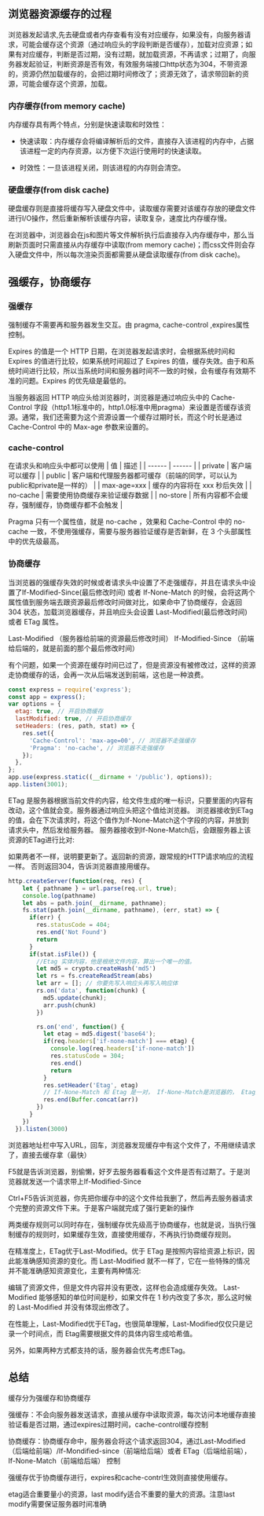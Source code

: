 ## 浏览器资源缓存的过程


 浏览器发起请求,先去硬盘或者内存查看有没有对应缓存，如果没有，向服务器请求，可能会缓存这个资源（通过响应头的字段判断是否缓存），加载对应资源；如果有对应缓存，判断是否过期，没有过期，就加载资源，不再请求；过期了，向服务器发起验证，判断资源是否有效，有效服务端接口http状态为304，不带资源的，资源仍然加载缓存的，会把过期时间修改了；资源无效了，请求带回新的资源，可能会缓存这个资源，加载。


### 内存缓存(from memory cache)
内存缓存具有两个特点，分别是快速读取和时效性：

- 快速读取：内存缓存会将编译解析后的文件，直接存入该进程的内存中，占据该进程一定的内存资源，以方便下次运行使用时的快速读取。

- 时效性：一旦该进程关闭，则该进程的内存则会清空。

### 硬盘缓存(from disk cache)
硬盘缓存则是直接将缓存写入硬盘文件中，读取缓存需要对该缓存存放的硬盘文件进行I/O操作，然后重新解析该缓存内容，读取复杂，速度比内存缓存慢。

在浏览器中，浏览器会在js和图片等文件解析执行后直接存入内存缓存中，那么当刷新页面时只需直接从内存缓存中读取(from memory cache)；而css文件则会存入硬盘文件中，所以每次渲染页面都需要从硬盘读取缓存(from disk cache)。


## 强缓存，协商缓存

### 强缓存
强制缓存不需要再和服务器发生交互。由 pragma, cache-control ,expires属性控制。

Expires 的值是一个 HTTP 日期，在浏览器发起请求时，会根据系统时间和 Expires 的值进行比较，如果系统时间超过了 Expires 的值，缓存失效。由于和系统时间进行比较，所以当系统时间和服务器时间不一致的时候，会有缓存有效期不准的问题。Expires 的优先级是最低的。



当服务器返回 HTTP 响应头给浏览器时，浏览器是通过响应头中的 Cache-Control 字段（http1.1标准中的，http1.0标准中用pragma）来设置是否缓存该资源。通常，我们还需要为这个资源设置一个缓存过期时长，而这个时长是通过 Cache-Control 中的 Max-age 参数来设置的。

### cache-control
在请求头和响应头中都可以使用
| 值 | 描述 |
| ------ | ------ |
| private | 客户端可以缓存 |
| public | 客户端和代理服务器都可缓存（前端的同学，可以认为public和private是一样的） |
| max-age=xxx |  缓存的内容将在 xxx 秒后失效 |
| no-cache | 需要使用协商缓存来验证缓存数据 |
| no-store | 所有内容都不会缓存，强制缓存，协商缓存都不会触发 |

Pragma 只有一个属性值，就是 no-cache ，效果和 Cache-Control 中的 no-cache 一致，不使用强缓存，需要与服务器验证缓存是否新鲜，在 3 个头部属性中的优先级最高。

### 协商缓存
当浏览器的强缓存失效的时候或者请求头中设置了不走强缓存，并且在请求头中设置了If-Modified-Since(最后修改时间) 或者 If-None-Match 的时候，会将这两个属性值到服务端去跟资源最后修改时间做对比，如果命中了协商缓存，会返回 304 状态，加载浏览器缓存，并且响应头会设置 Last-Modified(最后修改时间) 或者 ETag 属性。


 Last-Modified （服务器给前端的资源最后修改时间）
 If-Modified-Since  （前端给后端的，就是前面的那个最后修改时间）

有个问题，如果一个资源在缓存时间已过了，但是资源没有被修改过，这样的资源走协商缓存的话，会再一次从后端发送到前端，这也是一种浪费。


```js
const express = require('express');
const app = express();
var options = {
  etag: true, // 开启协商缓存
  lastModified: true, // 开启协商缓存
  setHeaders: (res, path, stat) => {
    res.set({
      'Cache-Control': 'max-age=00', // 浏览器不走强缓存
      'Pragma': 'no-cache', // 浏览器不走强缓存
    });
  },
};
app.use(express.static((__dirname + '/public'), options));
app.listen(3001);
```

ETag 是服务器根据当前文件的内容，给文件生成的唯一标识，只要里面的内容有改动，这个值就会变。服务器通过响应头把这个值给浏览器。
浏览器接收到ETag的值，会在下次请求时，将这个值作为If-None-Match这个字段的内容，并放到请求头中，然后发给服务器。
服务器接收到If-None-Match后，会跟服务器上该资源的ETag进行比对:

如果两者不一样，说明要更新了。返回新的资源，跟常规的HTTP请求响应的流程一样。
否则返回304，告诉浏览器直接用缓存。

```js
http.createServer(function(req, res) {
    let { pathname } = url.parse(req.url, true);
    console.log(pathname)
    let abs = path.join(__dirname, pathname);
    fs.stat(path.join(__dirname, pathname), (err, stat) => {
      if(err) {
        res.statusCode = 404;
        res.end('Not Found')
        return
      }
      if(stat.isFile()) {
        //Etag 实体内容，他是根绝文件内容，算出一个唯一的值。
        let md5 = crypto.createHash('md5')
        let rs = fs.createReadStream(abs)
        let arr = []; // 你要先写入响应头再写入响应体
        rs.on('data', function(chunk) {
          md5.update(chunk);
          arr.push(chunk)
        })

        rs.on('end', function() {
          let etag = md5.digest('base64');
          if(req.headers['if-none-match'] === etag) {
            console.log(req.headers['if-none-match'])
            res.statusCode = 304;
            res.end()
            return
          }
          res.setHeader('Etag', etag)
          // If-None-Match 和 Etag 是一对， If-None-Match是浏览器的， Etag是服务端的
          res.end(Buffer.concat(arr))
        })
      }
    })
  }).listen(3000)

```

浏览器地址栏中写入URL，回车，浏览器发现缓存中有这个文件了，不用继续请求了，直接去缓存拿（最快）

F5就是告诉浏览器，别偷懒，好歹去服务器看看这个文件是否有过期了。于是浏览器就发送一个请求带上If-Modified-Since

Ctrl+F5告诉浏览器，你先把你缓存中的这个文件给我删了，然后再去服务器请求个完整的资源文件下来。于是客户端就完成了强行更新的操作



两类缓存规则可以同时存在，强制缓存优先级高于协商缓存，也就是说，当执行强制缓存的规则时，如果缓存生效，直接使用缓存，不再执行协商缓存规则。

在精准度上，ETag优于Last-Modified。优于 ETag 是按照内容给资源上标识，因此能准确感知资源的变化。而 Last-Modified 就不一样了，它在一些特殊的情况并不能准确感知资源变化，主要有两种情况:


编辑了资源文件，但是文件内容并没有更改，这样也会造成缓存失效。
Last-Modified 能够感知的单位时间是秒，如果文件在 1 秒内改变了多次，那么这时候的 Last-Modified 并没有体现出修改了。


在性能上，Last-Modified优于ETag，也很简单理解，Last-Modified仅仅只是记录一个时间点，而 Etag需要根据文件的具体内容生成哈希值。

另外，如果两种方式都支持的话，服务器会优先考虑ETag。



## 总结
缓存分为强缓存和协商缓存

强缓存：不会向服务器发送请求，直接从缓存中读取资源，每次访问本地缓存直接验证看是否过期，通过expires过期时间，cache-control缓存控制

协商缓存：协商缓存命中，服务器会将这个请求返回304，通过Last-Modified（后端给前端）/If-Mondified-since（前端给后端）或者 ETag（后端给前端）， If-None-Match（前端给后端） 控制

强缓存优于协商缓存进行，expires和cache-contrl生效则直接使用缓存。

etag适合重要量小的资源，last modify适合不重要的量大的资源。注意last modify需要保证服务器时间准确


